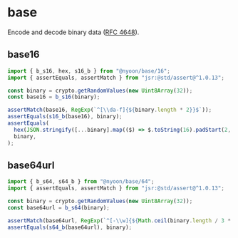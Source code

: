 # base

Encode and decode binary data ([RFC 4648](https://rfc-editor.org/rfc/rfc4648)).

## base16

```ts
import { b_s16, hex, s16_b } from "@nyoon/base/16";
import { assertEquals, assertMatch } from "jsr:@std/assert@^1.0.13";

const binary = crypto.getRandomValues(new Uint8Array(32));
const base16 = b_s16(binary);

assertMatch(base16, RegExp(`^[\\da-f]{${binary.length * 2}}$`));
assertEquals(s16_b(base16), binary);
assertEquals(
  hex(JSON.stringify([...binary].map(($) => $.toString(16).padStart(2, "0")))),
  binary,
);
```

## base64url

```ts
import { b_s64, s64_b } from "@nyoon/base/64";
import { assertEquals, assertMatch } from "jsr:@std/assert@^1.0.13";

const binary = crypto.getRandomValues(new Uint8Array(32));
const base64url = b_s64(binary);

assertMatch(base64url, RegExp(`^[-\\w]{${Math.ceil(binary.length / 3 * 4)}}$`));
assertEquals(s64_b(base64url), binary);
```
